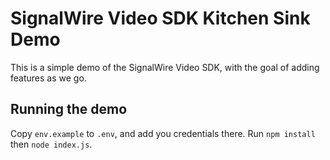 # SignalWire Video SDK Kitchen Sink Demo

This is a simple demo of the SignalWire Video SDK, with the goal of adding features as we go.

## Running the demo

Copy `env.example` to `.env`, and add you credentials there. Run `npm install` then `node index.js`.